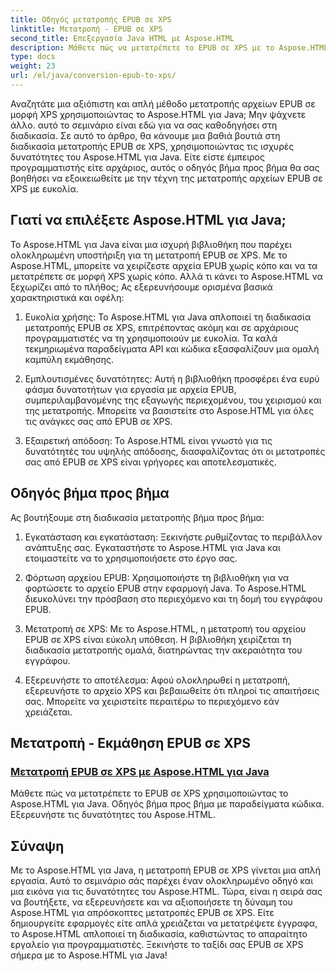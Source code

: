 ```yaml
---
title: Οδηγός μετατροπής EPUB σε XPS
linktitle: Μετατροπή - EPUB σε XPS
second_title: Επεξεργασία Java HTML με Aspose.HTML
description: Μάθετε πώς να μετατρέπετε το EPUB σε XPS με το Aspose.HTML για Java. Λάβετε έναν βήμα προς βήμα οδηγό και παραδείγματα κώδικα, εξερευνώντας τις δυνατότητες του Aspose.HTML σε αυτά τα σεμινάρια.
type: docs
weight: 23
url: /el/java/conversion-epub-to-xps/
---
```


Αναζητάτε μια αξιόπιστη και απλή μέθοδο μετατροπής αρχείων EPUB σε μορφή XPS χρησιμοποιώντας το Aspose.HTML για Java; Μην ψάχνετε άλλο. αυτό το σεμινάριο είναι εδώ για να σας καθοδηγήσει στη διαδικασία. Σε αυτό το άρθρο, θα κάνουμε μια βαθιά βουτιά στη διαδικασία μετατροπής EPUB σε XPS, χρησιμοποιώντας τις ισχυρές δυνατότητες του Aspose.HTML για Java. Είτε είστε έμπειρος προγραμματιστής είτε αρχάριος, αυτός ο οδηγός βήμα προς βήμα θα σας βοηθήσει να εξοικειωθείτε με την τέχνη της μετατροπής αρχείων EPUB σε XPS με ευκολία.

## Γιατί να επιλέξετε Aspose.HTML για Java;

Το Aspose.HTML για Java είναι μια ισχυρή βιβλιοθήκη που παρέχει ολοκληρωμένη υποστήριξη για τη μετατροπή EPUB σε XPS. Με το Aspose.HTML, μπορείτε να χειρίζεστε αρχεία EPUB χωρίς κόπο και να τα μετατρέπετε σε μορφή XPS χωρίς κόπο. Αλλά τι κάνει το Aspose.HTML να ξεχωρίζει από το πλήθος; Ας εξερευνήσουμε ορισμένα βασικά χαρακτηριστικά και οφέλη:

1. Ευκολία χρήσης: Το Aspose.HTML για Java απλοποιεί τη διαδικασία μετατροπής EPUB σε XPS, επιτρέποντας ακόμη και σε αρχάριους προγραμματιστές να τη χρησιμοποιούν με ευκολία. Τα καλά τεκμηριωμένα παραδείγματα API και κώδικα εξασφαλίζουν μια ομαλή καμπύλη εκμάθησης.

2. Εμπλουτισμένες δυνατότητες: Αυτή η βιβλιοθήκη προσφέρει ένα ευρύ φάσμα δυνατοτήτων για εργασία με αρχεία EPUB, συμπεριλαμβανομένης της εξαγωγής περιεχομένου, του χειρισμού και της μετατροπής. Μπορείτε να βασιστείτε στο Aspose.HTML για όλες τις ανάγκες σας από EPUB σε XPS.

3. Εξαιρετική απόδοση: Το Aspose.HTML είναι γνωστό για τις δυνατότητές του υψηλής απόδοσης, διασφαλίζοντας ότι οι μετατροπές σας από EPUB σε XPS είναι γρήγορες και αποτελεσματικές.

## Οδηγός βήμα προς βήμα

Ας βουτήξουμε στη διαδικασία μετατροπής βήμα προς βήμα:

1. Εγκατάσταση και εγκατάσταση: Ξεκινήστε ρυθμίζοντας το περιβάλλον ανάπτυξης σας. Εγκαταστήστε το Aspose.HTML για Java και ετοιμαστείτε να το χρησιμοποιήσετε στο έργο σας.

2. Φόρτωση αρχείου EPUB: Χρησιμοποιήστε τη βιβλιοθήκη για να φορτώσετε το αρχείο EPUB στην εφαρμογή Java. Το Aspose.HTML διευκολύνει την πρόσβαση στο περιεχόμενο και τη δομή του εγγράφου EPUB.

3. Μετατροπή σε XPS: Με το Aspose.HTML, η μετατροπή του αρχείου EPUB σε XPS είναι εύκολη υπόθεση. Η βιβλιοθήκη χειρίζεται τη διαδικασία μετατροπής ομαλά, διατηρώντας την ακεραιότητα του εγγράφου.

4. Εξερευνήστε το αποτέλεσμα: Αφού ολοκληρωθεί η μετατροπή, εξερευνήστε το αρχείο XPS και βεβαιωθείτε ότι πληροί τις απαιτήσεις σας. Μπορείτε να χειριστείτε περαιτέρω το περιεχόμενο εάν χρειάζεται.

## Μετατροπή - Εκμάθηση EPUB σε XPS
### [Μετατροπή EPUB σε XPS με Aspose.HTML για Java](./convert-epub-to-xps/)
Μάθετε πώς να μετατρέπετε το EPUB σε XPS χρησιμοποιώντας το Aspose.HTML για Java. Οδηγός βήμα προς βήμα με παραδείγματα κώδικα. Εξερευνήστε τις δυνατότητες του Aspose.HTML.

## Σύναψη

Με το Aspose.HTML για Java, η μετατροπή EPUB σε XPS γίνεται μια απλή εργασία. Αυτό το σεμινάριο σάς παρέχει έναν ολοκληρωμένο οδηγό και μια εικόνα για τις δυνατότητες του Aspose.HTML. Τώρα, είναι η σειρά σας να βουτήξετε, να εξερευνήσετε και να αξιοποιήσετε τη δύναμη του Aspose.HTML για απρόσκοπτες μετατροπές EPUB σε XPS. Είτε δημιουργείτε εφαρμογές είτε απλά χρειάζεται να μετατρέψετε έγγραφα, το Aspose.HTML απλοποιεί τη διαδικασία, καθιστώντας το απαραίτητο εργαλείο για προγραμματιστές. Ξεκινήστε το ταξίδι σας EPUB σε XPS σήμερα με το Aspose.HTML για Java!